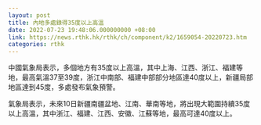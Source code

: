 ```yaml
---
layout: post
title: 內地多處錄得35度以上高溫
date: 2022-07-23 19:48:06.000000000 +08:00
link: https://news.rthk.hk/rthk/ch/component/k2/1659054-20220723.htm
categories: rthk
---
```


中國氣象局表示，多個地方有35度以上高溫，其中上海、江西、浙江、福建等地，最高氣溫37至39度，浙江中南部、福建中部部分地區達40度以上，新疆局部地區達到45度，多處發布氣象預警。

氣象局表示，未來10日新疆南疆盆地、江南、華南等地，將出現大範圍持續35度以上高溫，其中浙江、福建、江西、安徽、江蘇等地，最高可達40度以上。
